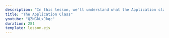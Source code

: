 ```yaml
---
description: "In this lesson, we'll understand what the Application class is and how it sets up the JAX-RS application and the necessary resource classes."
title: "The Application Class"
youtube: "QZNGkLxJkqc"
duration: 281
template: lesson.ejs
---
```

